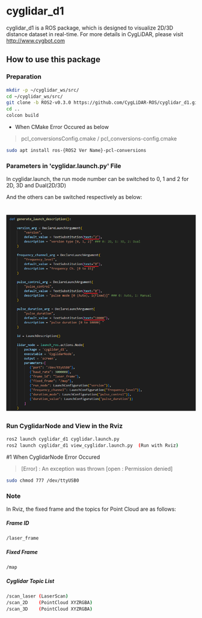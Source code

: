 # cyglidar_d1
cyglidar_d1 is a ROS package, which is designed to visualize 2D/3D distance dataset in real-time.
For more details in CygLiDAR, please visit http://www.cygbot.com

## How to use this package

### Preparation
```bash
mkdir -p ~/cyglidar_ws/src/
cd ~/cyglidar_ws/src/
git clone -b ROS2-v0.3.0 https://github.com/CygLiDAR-ROS/cyglidar_d1.git
cd ..
colcon build
```
* When CMake Error Occured as below
>pcl_conversionsConfig.cmake / pcl_conversions-config.cmake

```bash
sudo apt install ros-{ROS2 Ver Name}-pcl-conversions
```

### Parameters in 'cyglidar.launch.py' File
In cyglidar.launch, the run mode number can be switched to 0, 1 and 2 for 2D, 3D and Dual(2D/3D)

And the others can be switched respectively as below:
<h1 align="left">
  <img src="screenshots/launch_py_parameter.png" width="800"/>
</h1>

### Run CyglidarNode and View in the Rviz
```bash
ros2 launch cyglidar_d1 cyglidar.launch.py
ros2 launch cyglidar_d1 view_cyglidar.launch.py  (Run with Rviz)
```
#1 When CyglidarNode Error Occured
>[Error] : An exception was thrown [open : Permission denied]

```bash
sudo chmod 777 /dev/ttyUSB0
```

### Note
In Rviz, the fixed frame and the topics for Point Cloud are as follows:

##### Frame ID
```bash
/laser_frame
```

##### Fixed Frame
```bash
/map
```

##### Cyglidar Topic List
```bash
/scan_laser (LaserScan)
/scan_2D    (PointCloud XYZRGBA)
/scan_3D    (PointCloud XYZRGBA)
```
